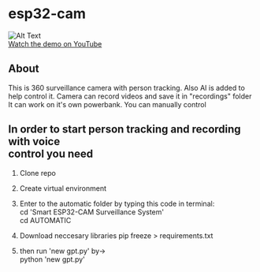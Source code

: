 # esp32-cam
![Alt Text](https://media.canva.com/v2/image-resize/format:JPG/height:412/quality:92/uri:ifs%3A%2F%2F%2Ffb21f8b1-623b-432a-ac34-45b740fafc66/watermark:F/width:550?csig=AAAAAAAAAAAAAAAAAAAAAJedxUn7SMDUbb19ygSLVvJaW6XXJGNNlLN219Zmhpab&exp=1746193671&osig=AAAAAAAAAAAAAAAAAAAAAIDv4G2XiEWvQQ8KQ0hozsAk5xRLakD8Vu7ftEpTILXj&signer=media-rpc&x-canva-quality=thumbnail_large)
<br>
[Watch the demo on YouTube](https://youtu.be/XqcitDN1cJ0?si=JWIgyL7BiM4365Xf)

## About
This is 360 surveillance camera with person tracking. Also AI is added to help control it.
Camera can record videos and save it in "recordings" folder
It can work on it's own powerbank.
You can manually control 

## In order to start person tracking and recording with voice <br> control you need
1. Clone repo

2. Create virtual environment

3. Enter to the automatic folder by typing this code in terminal: <br>
cd 'Smart ESP32-CAM Surveillance System' <br>
cd AUTOMATIC

4. Download neccesary libraries
   pip freeze > requirements.txt

5. then run 'new gpt.py' by-> <br>
   python 'new gpt.py'


